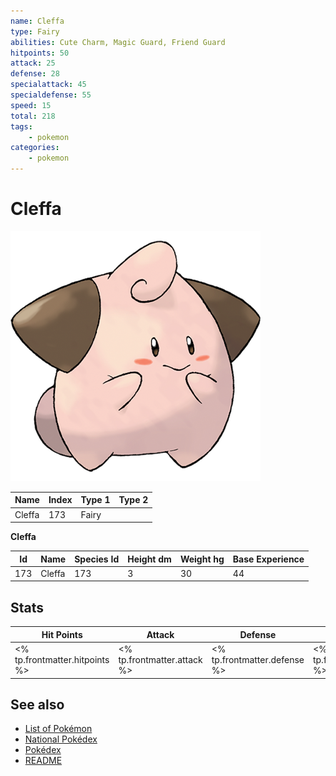```yaml
---
name: Cleffa
type: Fairy
abilities: Cute Charm, Magic Guard, Friend Guard
hitpoints: 50
attack: 25
defense: 28
specialattack: 45
specialdefense: 55
speed: 15
total: 218
tags:
    - pokemon
categories:
    - pokemon
---
```


# Cleffa


![Cleffa](images/173.png)

| **Name** | **Index** | **Type 1** | **Type 2** |
|----|----|----|----|
| Cleffa | 173 | Fairy  |  |

**Cleffa** 




| **Id** | **Name** | **Species Id** | **Height dm** | **Weight hg** | **Base Experience** |
|--------|----------|----------------|------------|------------|---------------------|
| 173 | Cleffa | 173 | 3 | 30 | 44 |



## Stats

| **Hit Points** | **Attack** | **Defense** | **Special Attack** | **Special Defense** | **Speed** | **Total** |
|----------------|------------|-------------|--------------------|---------------------|-----------|-----------|
| <% tp.frontmatter.hitpoints %> | <% tp.frontmatter.attack %> | <% tp.frontmatter.defense %> | <% tp.frontmatter.specialattack %> | <% tp.frontmatter.specialdefense %> | <% tp.frontmatter.speed %> | <% tp.frontmatter.total %> |

## See also

- [List of Pokémon](../pokemon.md)
- [National Pokédex](../national_pokedex.md)
- [Pokédex](../pokedex.md)
- [README](../README.md)
